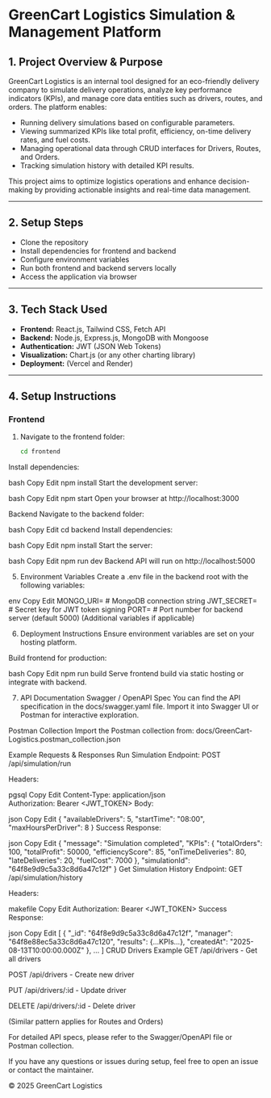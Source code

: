 # GreenCart Logistics Simulation & Management Platform

## 1. Project Overview & Purpose

GreenCart Logistics is an internal tool designed for an eco-friendly delivery company to simulate delivery operations, analyze key performance indicators (KPIs), and manage core data entities such as drivers, routes, and orders. The platform enables:

- Running delivery simulations based on configurable parameters.
- Viewing summarized KPIs like total profit, efficiency, on-time delivery rates, and fuel costs.
- Managing operational data through CRUD interfaces for Drivers, Routes, and Orders.
- Tracking simulation history with detailed KPI results.

This project aims to optimize logistics operations and enhance decision-making by providing actionable insights and real-time data management.

---

## 2. Setup Steps

- Clone the repository
- Install dependencies for frontend and backend
- Configure environment variables
- Run both frontend and backend servers locally
- Access the application via browser

---

## 3. Tech Stack Used

- **Frontend:** React.js, Tailwind CSS, Fetch API
- **Backend:** Node.js, Express.js, MongoDB with Mongoose
- **Authentication:** JWT (JSON Web Tokens)
- **Visualization:** Chart.js (or any other charting library)
- **Deployment:** (Vercel and Render)

---

## 4. Setup Instructions

### Frontend

1. Navigate to the frontend folder:
   ```bash
   cd frontend

Install dependencies:

bash
Copy
Edit
npm install
Start the development server:

bash
Copy
Edit
npm start
Open your browser at http://localhost:3000

Backend
Navigate to the backend folder:

bash
Copy
Edit
cd backend
Install dependencies:

bash
Copy
Edit
npm install
Start the server:

bash
Copy
Edit
npm run dev
Backend API will run on http://localhost:5000

5. Environment Variables
Create a .env file in the backend root with the following variables:

env
Copy
Edit
MONGO_URI=               # MongoDB connection string
JWT_SECRET=              # Secret key for JWT token signing
PORT=                    # Port number for backend server (default 5000)
(Additional variables if applicable)

6. Deployment Instructions
Ensure environment variables are set on your hosting platform.

Build frontend for production:

bash
Copy
Edit
npm run build
Serve frontend build via static hosting or integrate with backend.

7. API Documentation
Swagger / OpenAPI Spec
You can find the API specification in the docs/swagger.yaml file.
Import it into Swagger UI or Postman for interactive exploration.

Postman Collection
Import the Postman collection from:
docs/GreenCart-Logistics.postman_collection.json

Example Requests & Responses
Run Simulation
Endpoint: POST /api/simulation/run

Headers:

pgsql
Copy
Edit
Content-Type: application/json  
Authorization: Bearer <JWT_TOKEN>
Body:

json
Copy
Edit
{
  "availableDrivers": 5,
  "startTime": "08:00",
  "maxHoursPerDriver": 8
}
Success Response:

json
Copy
Edit
{
  "message": "Simulation completed",
  "KPIs": {
    "totalOrders": 100,
    "totalProfit": 50000,
    "efficiencyScore": 85,
    "onTimeDeliveries": 80,
    "lateDeliveries": 20,
    "fuelCost": 7000
  },
  "simulationId": "64f8e9d9c5a33c8d6a47c12f"
}
Get Simulation History
Endpoint: GET /api/simulation/history

Headers:

makefile
Copy
Edit
Authorization: Bearer <JWT_TOKEN>
Success Response:

json
Copy
Edit
[
  {
    "_id": "64f8e9d9c5a33c8d6a47c12f",
    "manager": "64f8e88ec5a33c8d6a47c120",
    "results": {...KPIs...},
    "createdAt": "2025-08-13T10:00:00.000Z"
  },
  ...
]
CRUD Drivers Example
GET /api/drivers - Get all drivers

POST /api/drivers - Create new driver

PUT /api/drivers/:id - Update driver

DELETE /api/drivers/:id - Delete driver

(Similar pattern applies for Routes and Orders)

For detailed API specs, please refer to the Swagger/OpenAPI file or Postman collection.

If you have any questions or issues during setup, feel free to open an issue or contact the maintainer.

© 2025 GreenCart Logistics